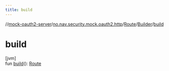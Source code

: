 ```yaml
---
title: build
---
```

//[mock-oauth2-server](../../../../index.html)/[no.nav.security.mock.oauth2.http](../../index.html)/[Route](../index.html)/[Builder](index.html)/[build](build.html)



# build



[jvm]\
fun [build](build.html)(): [Route](../index.html)




